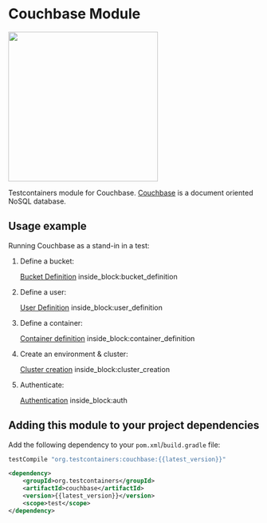 # Couchbase Module

<img src="https://cdn.worldvectorlogo.com/logos/couchbase.svg" width="300" />

Testcontainers module for Couchbase. [Couchbase](https://www.couchbase.com/) is a document oriented NoSQL database.

## Usage example

Running Couchbase as a stand-in in a test:

1. Define a bucket:
    <!--codeinclude-->
    [Bucket Definition](../../../modules/couchbase/src/test/java/org/testcontainers/couchbase/CouchbaseContainerTest.java) inside_block:bucket_definition
    <!--/codeinclude-->

2. Define a user:
    <!--codeinclude-->
    [User Definition](../../../modules/couchbase/src/test/java/org/testcontainers/couchbase/CouchbaseContainerTest.java) inside_block:user_definition
    <!--/codeinclude-->

3. Define a container:
    <!--codeinclude-->
    [Container definition](../../../modules/couchbase/src/test/java/org/testcontainers/couchbase/CouchbaseContainerTest.java) inside_block:container_definition
    <!--/codeinclude-->

4. Create an environment & cluster:
    <!--codeinclude-->
    [Cluster creation](../../../modules/couchbase/src/test/java/org/testcontainers/couchbase/CouchbaseContainerTest.java) inside_block:cluster_creation
    <!--/codeinclude-->

5. Authenticate:
    <!--codeinclude-->
    [Authentication](../../../modules/couchbase/src/test/java/org/testcontainers/couchbase/CouchbaseContainerTest.java) inside_block:auth
    <!--/codeinclude-->

## Adding this module to your project dependencies

Add the following dependency to your `pom.xml`/`build.gradle` file:

```groovy tab='Gradle'
testCompile "org.testcontainers:couchbase:{{latest_version}}"
```

```xml tab='Maven'
<dependency>
    <groupId>org.testcontainers</groupId>
    <artifactId>couchbase</artifactId>
    <version>{{latest_version}}</version>
    <scope>test</scope>
</dependency>
```
